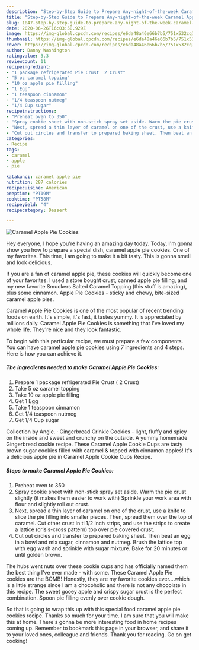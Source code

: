```yaml
---
description: "Step-by-Step Guide to Prepare Any-night-of-the-week Caramel Apple Pie Cookies"
title: "Step-by-Step Guide to Prepare Any-night-of-the-week Caramel Apple Pie Cookies"
slug: 1047-step-by-step-guide-to-prepare-any-night-of-the-week-caramel-apple-pie-cookies
date: 2020-06-26T16:03:58.929Z
image: https://img-global.cpcdn.com/recipes/e6da48a46e66b7b5/751x532cq70/caramel-apple-pie-cookies-recipe-main-photo.jpg
thumbnail: https://img-global.cpcdn.com/recipes/e6da48a46e66b7b5/751x532cq70/caramel-apple-pie-cookies-recipe-main-photo.jpg
cover: https://img-global.cpcdn.com/recipes/e6da48a46e66b7b5/751x532cq70/caramel-apple-pie-cookies-recipe-main-photo.jpg
author: Danny Washington
ratingvalue: 3.3
reviewcount: 11
recipeingredient:
- "1 package refrigerated Pie Crust  2 Crust"
- "5 oz caramel topping"
- "10 oz apple pie filling"
- "1 Egg"
- "1 teaspoon cinnamon"
- "1/4 teaspoon nutmeg"
- "1/4 Cup sugar"
recipeinstructions:
- "Preheat oven to 350"
- "Spray cookie sheet with non-stick spray set aside. Warm the pie crust slightly (it makes them easier to work with) Sprinkle your work area with flour and slightly roll out crust."
- "Next, spread a thin layer of caramel on one of the crust, use a knife to slice the pie filling into smaller pieces. Then, spread them over the top of caramel. Cut other crust in ti 1/2 inch strips, and use the strips to create a lattice (crisis-cross pattern) top over pie covered crust."
- "Cut out circles and transfer to prepared baking sheet. Then beat an egg in a bowl and mix sugar, cinnamon and nutmeg. Brush the lattice top with egg wash and sprinkle with sugar mixture. Bake for 20 minutes or until golden brown."
categories:
- Recipe
tags:
- caramel
- apple
- pie

katakunci: caramel apple pie 
nutrition: 287 calories
recipecuisine: American
preptime: "PT19M"
cooktime: "PT58M"
recipeyield: "4"
recipecategory: Dessert

---
```



![Caramel Apple Pie Cookies](https://img-global.cpcdn.com/recipes/e6da48a46e66b7b5/751x532cq70/caramel-apple-pie-cookies-recipe-main-photo.jpg)

Hey everyone, I hope you're having an amazing day today. Today, I'm gonna show you how to prepare a special dish, caramel apple pie cookies. One of my favorites. This time, I am going to make it a bit tasty. This is gonna smell and look delicious.

If you are a fan of caramel apple pie, these cookies will quickly become one of your favorites. I used a store bought crust, canned apple pie filling, and my new favorite Smuckers Salted Caramel Topping (this stuff is amazing), plus some cinnamon. Apple Pie Cookies - sticky and chewy, bite-sized caramel apple pies.

Caramel Apple Pie Cookies is one of the most popular of recent trending foods on earth. It's simple, it's fast, it tastes yummy. It is appreciated by millions daily. Caramel Apple Pie Cookies is something that I've loved my whole life. They're nice and they look fantastic.


To begin with this particular recipe, we must prepare a few components. You can have caramel apple pie cookies using 7 ingredients and 4 steps. Here is how you can achieve it.

<!--inarticleads1-->

##### The ingredients needed to make Caramel Apple Pie Cookies:

1. Prepare 1 package refrigerated Pie Crust ( 2 Crust)
1. Take 5 oz caramel topping
1. Take 10 oz apple pie filling
1. Get 1 Egg
1. Take 1 teaspoon cinnamon
1. Get 1/4 teaspoon nutmeg
1. Get 1/4 Cup sugar


Collection by Angie. · Gingerbread Crinkle Cookies - light, fluffy and spicy on the inside and sweet and crunchy on the outside. A yummy homemade Gingerbread cookie recipe. These Caramel Apple Cookie Cups are tasty brown sugar cookies filled with caramel &amp; topped with cinnamon apples! It&#39;s a delicious apple pie in Caramel Apple Cookie Cups Recipe. 

<!--inarticleads2-->

##### Steps to make Caramel Apple Pie Cookies:

1. Preheat oven to 350
1. Spray cookie sheet with non-stick spray set aside. Warm the pie crust slightly (it makes them easier to work with) Sprinkle your work area with flour and slightly roll out crust.
1. Next, spread a thin layer of caramel on one of the crust, use a knife to slice the pie filling into smaller pieces. Then, spread them over the top of caramel. Cut other crust in ti 1/2 inch strips, and use the strips to create a lattice (crisis-cross pattern) top over pie covered crust.
1. Cut out circles and transfer to prepared baking sheet. Then beat an egg in a bowl and mix sugar, cinnamon and nutmeg. Brush the lattice top with egg wash and sprinkle with sugar mixture. Bake for 20 minutes or until golden brown.


The hubs went nuts over these cookie cups and has officially named them the best thing I&#39;ve ever made - with some. These Caramel Apple Pie cookies are the BOMB! Honestly, they are my favorite cookies ever….which is a little strange since I am a chocoholic and there is not any chocolate in this recipe. The sweet gooey apple and crispy sugar crust is the perfect combination. Spoon pie filling evenly over cookie dough. 

So that is going to wrap this up with this special food caramel apple pie cookies recipe. Thanks so much for your time. I am sure that you will make this at home. There's gonna be more interesting food in home recipes coming up. Remember to bookmark this page in your browser, and share it to your loved ones, colleague and friends. Thank you for reading. Go on get cooking!
